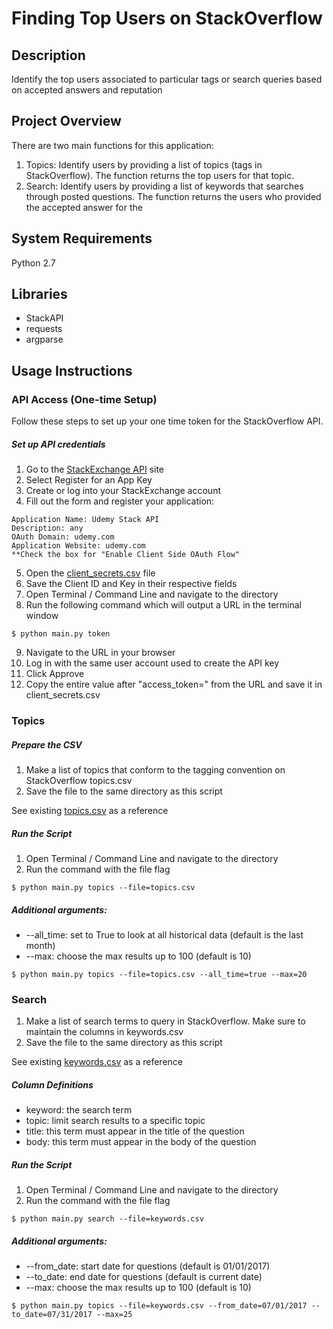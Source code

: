 # Finding Top Users on StackOverflow

## Description
Identify the top users associated to particular tags or search queries based on accepted answers and reputation

## Project Overview
There are two main functions for this application:

1. Topics: Identify users by providing a list of topics (tags in StackOverflow).  The function returns the top users for that topic.
2. Search: Identify users by providing a list of keywords that searches through posted questions.  The function returns the users who provided the accepted answer for the 

## System Requirements
Python 2.7

## Libraries
- StackAPI
- requests
- argparse

## Usage Instructions

### API Access (One-time Setup)

Follow these steps to set up your one time token for the StackOverflow API.

##### Set up API credentials

1. Go to the [StackExchange API](https://api.stackexchange.com/) site
2. Select Register for an App Key
3. Create or log into your StackExchange account
4. Fill out the form and register your application:

```
Application Name: Udemy Stack API
Description: any
OAuth Domain: udemy.com
Application Website: udemy.com
**Check the box for "Enable Client Side OAuth Flow"

```

5. Open the [client_secrets.csv](client_secrets.csv) file
6. Save the Client ID and Key in their respective fields
7. Open Terminal / Command Line and navigate to the directory
8. Run the following command which will output a URL in the terminal window

```
$ python main.py token
```
9. Navigate to the URL in your browser
10. Log in with the same user account used to create the API key
11. Click Approve
12. Copy the entire value after "access_token=" from the URL and save it in client_secrets.csv


### Topics

##### Prepare the CSV

1. Make a list of topics that conform to the tagging convention on StackOverflow topics.csv
2. Save the file to the same directory as this script

See existing [topics.csv](topics.csv) as a reference

##### Run the Script
1. Open Terminal / Command Line and navigate to the directory
2. Run the command with the file flag

```
$ python main.py topics --file=topics.csv
```

##### Additional arguments:
- --all_time: set to True to look at all historical data (default is the last month)
- --max: choose the max results up to 100 (default is 10)

```
$ python main.py topics --file=topics.csv --all_time=true --max=20 
```

### Search

1. Make a list of search terms to query in StackOverflow.  Make sure to maintain the columns in keywords.csv
2. Save the file to the same directory as this script

See existing [keywords.csv](keywords.csv) as a reference

##### Column Definitions
- keyword: the search term
- topic: limit search results to a specific topic
- title: this term must appear in the title of the question
- body: this term must appear in the body of the question

##### Run the Script
1. Open Terminal / Command Line and navigate to the directory
2. Run the command with the file flag

```
$ python main.py search --file=keywords.csv
```

##### Additional arguments:
- --from_date: start date for questions (default is 01/01/2017)
- --to_date: end date for questions (default is current date)
- --max: choose the max results up to 100 (default is 10)

```
$ python main.py topics --file=keywords.csv --from_date=07/01/2017 --to_date=07/31/2017 --max=25
```
